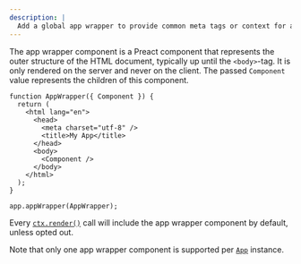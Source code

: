 ```yaml
---
description: |
  Add a global app wrapper to provide common meta tags or context for application routes.
---
```


The app wrapper component is a Preact component that represents the outer
structure of the HTML document, typically up until the `<body>`-tag. It is only
rendered on the server and never on the client. The passed `Component` value
represents the children of this component.

```tsx
function AppWrapper({ Component }) {
  return (
    <html lang="en">
      <head>
        <meta charset="utf-8" />
        <title>My App</title>
      </head>
      <body>
        <Component />
      </body>
    </html>
  );
}

app.appWrapper(AppWrapper);
```

Every [`ctx.render()`](/docs/concepts/context#render-1) call will include the
app wrapper component by default, unless opted out.

Note that only one app wrapper component is supported per
[`App`](/docs/concepts/app) instance.
